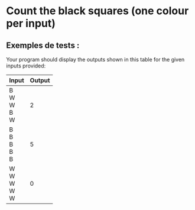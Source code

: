 # Count the black squares (one colour per input)

## Exemples de tests :

Your program should display the outputs shown in this table for the given inputs provided:

| Input                                         | Output |
| --------------------------------------------- | ------ |
| B<br>W<br>W<br>B<br>W | 2      |
| B<br>B<br>B<br>B<br>B | 5      |
| W<br>W<br>W<br>W<br>W | 0      |
